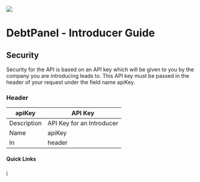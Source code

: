 ![](https://s3.eu-west-2.amazonaws.com/cdn.debtpanel.co.uk/images/green-white.jpg)

# DebtPanel - Introducer Guide

## Security

Security for the API is based on an API key which will be given to you by the
company you are introducing leads to. This API key must be passed in the header
of your request under the field name apiKey.

### Header

apiKey | API Key
--- | ---
Description | API Key for an Introducer
Name | apiKey
In | header

#### Quick Links

[:information_source:](readme.md)